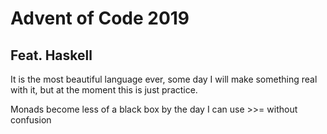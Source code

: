 # Advent of Code 2019

## Feat. Haskell

It is the most beautiful language ever, some day I will make something real with it, but at the moment this is just practice.

Monads become less of a black box by the day I can use >>= without confusion